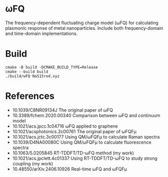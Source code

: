 # ωFQ
The frequency-dependent fluctuating charge model (ωFQ) for calculating plasmonic response of metal nanoparticles. Include both frequency-domain and time-domain implementations.

# Build
```
cmake -B build -DCMAKE_BUILD_TYPE=Release
cmake --build build
./build/wFQ Na515rod.xyz
```

# References
* 10.1039/C8NR09134J The original paper of ωFQ
* 10.3389/fchem.2020.00340 Comparison between ωFQ and continuum model
* 10.1021/acs.jpcc.1c04716 ωFQ applied to graphene
* 10.1021/acsphotonics.2c00761 The original paper of ωFQFμ
* 10.1021/acs.jctc.3c00177 Using QM/ωFQFμ to calculate Raman spectra
* 10.1039/D4NA00080C Using QM/ωFQFμ to calculate fluorescence spectra
* 10.1063/5.0205845 RT-TDDFT/TD-ωFQ method (my work)
* 10.1021/acs.jpclett.4c01337 Using RT-TDDFT/TD-ωFQ to study strong coupling (my work)
* 10.48550/arXiv.2406.10926 Real-time ωFQ and ωFQFμ
